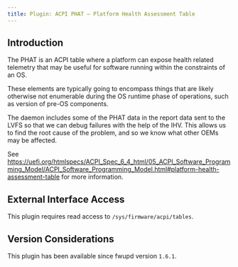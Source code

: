 ```yaml
---
title: Plugin: ACPI PHAT — Platform Health Assessment Table
---
```


## Introduction

The PHAT is an ACPI table where a platform can expose health related telemetry
that may be useful for software running within the constraints of an OS.

These elements are typically going to encompass things that are likely otherwise
not enumerable during the OS runtime phase of operations, such as version of
pre-OS components.

The daemon includes some of the PHAT data in the report data sent to the LVFS
so that we can debug failures with the help of the IHV. This allows us to find
the root cause of the problem, and so we know what other OEMs may be affected.

See <https://uefi.org/htmlspecs/ACPI_Spec_6_4_html/05_ACPI_Software_Programming_Model/ACPI_Software_Programming_Model.html#platform-health-assessment-table>
for more information.

## External Interface Access

This plugin requires read access to `/sys/firmware/acpi/tables`.

## Version Considerations

This plugin has been available since fwupd version `1.6.1`.
